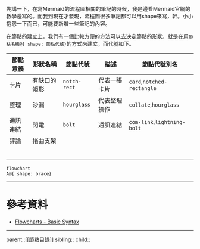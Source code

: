 先講一下，在寫Mermaid的流程圖相關的筆記的時候，我是邊看Mermaid官網的教學邊寫的。而我到現在才發現，流程圖很多筆記都可以用shape來寫，幹。小小抱怨一下而已，可能要新增一些筆記的內容。

在節點的建立上，我們有一個比較方便的方法可以去決定節點的形狀，就是在用`節點名稱@{ shape: 節點代號}`的方式來建立，而代號如下。


| 節點意義 | 形狀名稱   | 節點代號         | 描述     | 節點代號別名                      |
| ---- | ------ | ------------ | ------ | --------------------------- |
| 卡片   | 有缺口的矩形 | `notch-rect` | 代表一張卡片 | `card`,`notched-rectangle`  |
| 整理   | 沙漏     | `hourglass`  | 代表整理操作 | `collate`,`hourglass`       |
| 通訊連結 | 閃電     | `bolt`       | 通訊連結   | `com-link`,`lightning-bolt` |
| 評論   | 捲曲支架   |              |        |                             |
|      |        |              |        |                             |
|      |        |              |        |                             |
|      |        |              |        |                             |
|      |        |              |        |                             |
|      |        |              |        |                             |
|      |        |              |        |                             |
```mermaid
flowchart
A@{ shape: brace}
```

- - -
# 參考資料
- [Flowcharts - Basic Syntax](https://mermaid.js.org/syntax/flowchart.html)
- - -
parent::[[節點目錄]]
sibling::
child::